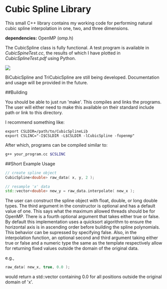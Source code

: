 Cubic Spline Library
====================

This small C++ library contains my working code for performing
natural cubic spline interpolation in one, two, and three
dimensions.

**dependencies:** OpenMP (omp.h)

The CubicSpline class is fully functional. A test program is
available in *CubicSpineTest.cc*, the results of which I
have plotted in *CubicSplineTest.pdf* using Python.

<img src="http://github.com/glentner/CubicSplineLib/CubicSplineTest.png">

BiCubicSpline and TriCubicSpline are still being developed.
Documentation and usage will be provided in the future.

##Building

You should be able to just run 'make'. This compiles and links
the programs. The user will either need to make this available
on their standard include path or link to this directory.

I recommend something like:
```
export CSLDIR=/path/to/CubicSplineLib
export CSLINC="-I$CSLDIR -L$CSLDIR -lCubicSpline -fopenmp"
```
After which, programs can be compiled similar to:
```bash
g++ your_program.cc $CSLINC
```

##Short Example Usage
```C++
// create spline object
CubicSpline<double> raw_data( x, y, 2 );

// resample 'x' data 
std::vector<double> new_y = raw_data.interpolate( new_x );
```

The user can construct the spline object with float, 
double, or long double types. The third argument in
the constructor is optional and has a default value
of one. This says what the maximum allowed threads
should be for OpenMP. There is a fourth optional argument
that takes either true or false. By default this
implementation uses a quicksort algorithm to ensure
the horizontal axis is in ascending order before 
building the spline polynomials. This behavior can
be supressed by specifying false. Also, in the 
interpolation function, an optional second and third
argument taking either true or false and a numeric
type the same as the template respectively allow
for returning fixed values outside the domain of the
original data.

e.g.,
```C++
raw_data( new_x, true, 0.0 );
```
would return a std::vector containing 0.0 for all positions
outside the original domain of 'x'.



